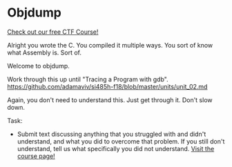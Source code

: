 # Objdump

[Check out our free CTF Course!](https://academy.hoppersroppers.org/mod/page/view.php?id=378)

Alright you wrote the C. You compiled it multiple ways. You sort of know what Assembly is. Sort of.

Welcome to objdump.




Work through this up until "Tracing a Program with gdb".
<https://github.com/adamaviv/si485h-f18/blob/master/units/unit_02.md> 

Again, you don't need to understand this. Just get through it. Don't slow down. 

Task: 

* Submit text discussing anything that you struggled with and didn't understand, and what you did to overcome that problem. If you still don't understand, tell us what specifically you did not understand.
[Visit the course page!](https://academy.hoppersroppers.org/mod/assign/view.php?id=378)
